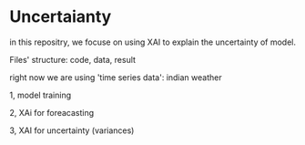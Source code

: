 # Uncertaianty

in this repositry, we focuse on using XAI to explain the uncertainty of model.

Files' structure: code, data, result

right now we are using 'time series data': indian weather

1, model training

2, XAi for foreacasting

3, XAI for uncertainty (variances)
